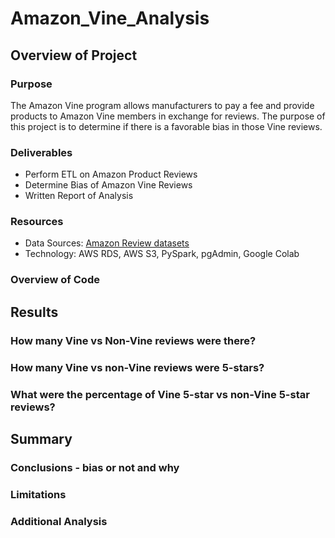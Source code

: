 # Amazon_Vine_Analysis

## Overview of Project

### Purpose

The Amazon Vine program allows manufacturers to pay a fee and provide products to Amazon Vine members in exchange for reviews.  The purpose of this project is to determine if there is a favorable bias in those Vine reviews. 

### Deliverables
 
 - Perform ETL on Amazon Product Reviews
 - Determine Bias of Amazon Vine Reviews
 - Written Report of Analysis

### Resources
 - Data Sources: [Amazon Review datasets](https://s3.amazonaws.com/amazon-reviews-pds/tsv/index.txt)
 - Technology: AWS RDS, AWS S3, PySpark, pgAdmin, Google Colab

### Overview of Code


## Results
 
### How many Vine vs Non-Vine reviews were there?

### How many Vine vs non-Vine reviews were 5-stars? 
 
### What were the percentage of Vine 5-star vs non-Vine 5-star reviews?


## Summary 

### Conclusions - bias or not and why

### Limitations

### Additional Analysis
